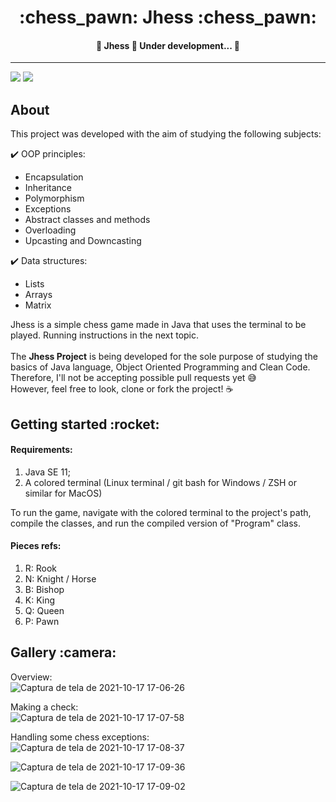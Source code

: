 <h1 align="center">:chess_pawn: Jhess :chess_pawn:</h1>

<h4 align="center"> 
	🚧  Jhess 🚀 Under development...  🚧
</h4>

<hr>

<img src="https://img.shields.io/badge/Java-ED8B00?style=for-the-badge&logo=java&logoColor=white">  <img src="https://img.shields.io/badge/Conventional%20Commits-1.0.0-yellow.svg">


## About

This project was developed with the aim of studying the following subjects: 
  
:heavy_check_mark: OOP principles:  
- Encapsulation
- Inheritance
- Polymorphism
- Exceptions
- Abstract classes and methods
- Overloading
- Upcasting and Downcasting

  
:heavy_check_mark: Data structures:  
- Lists
- Arrays
- Matrix
  
  
Jhess is a simple chess game made in Java that uses the terminal to be played. Running instructions in the next topic.  
<br>
The <b>Jhess Project</b> is being developed for the sole purpose of studying the basics of Java language, Object Oriented Programming and Clean Code. Therefore, I'll not be accepting possible pull requests yet :sweat_smile:  
However, feel free to look, clone or fork the project! :coffee:



<h2>Getting started :rocket:</h2>

#### Requirements:
1. Java SE 11;
2. A colored terminal (Linux terminal / git bash for Windows / ZSH or similar for MacOS) 

To run the game, navigate with the colored terminal to the project's path, compile the classes, and run the compiled version of "Program" class.

#### Pieces refs:
1. R: Rook
2. N: Knight / Horse
3. B: Bishop
4. K: King
5. Q: Queen
6. P: Pawn

<h2>Gallery :camera:</h2>  

Overview:  
![Captura de tela de 2021-10-17 17-06-26](https://user-images.githubusercontent.com/82426254/137643293-76d64dce-b2e1-4b4e-97dc-f36e5832489e.png)  

Making a check:  
![Captura de tela de 2021-10-17 17-07-58](https://user-images.githubusercontent.com/82426254/137643297-efeb5316-f487-4e5a-9b4c-203b2044c5bc.png)  

Handling some chess exceptions:  
![Captura de tela de 2021-10-17 17-08-37](https://user-images.githubusercontent.com/82426254/137643309-f0fee70e-314e-460b-ad0b-a5edc994d388.png)

![Captura de tela de 2021-10-17 17-09-36](https://user-images.githubusercontent.com/82426254/137643323-429e5f80-7686-4ab5-b46a-21ac0d8d01e2.png)

![Captura de tela de 2021-10-17 17-09-02](https://user-images.githubusercontent.com/82426254/137643313-c713146e-68df-4760-b3c8-399f173fbe3c.png)
